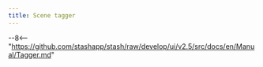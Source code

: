 ```yaml
---
title: Scene tagger
---
```


--8<-- "https://github.com/stashapp/stash/raw/develop/ui/v2.5/src/docs/en/Manual/Tagger.md"